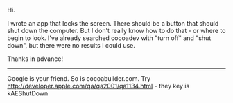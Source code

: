 Hi.

I wrote an app that locks the screen. There should be a button that should shut down the computer. But I don't really know how to do that - or where to begin to look. I've already searched cocoadev with "turn off" and "shut down", but there were no results I could use.

Thanks in advance!

----

Google is your friend. So is cocoabuilder.com. Try http://developer.apple.com/qa/qa2001/qa1134.html - they key is kAEShutDown
